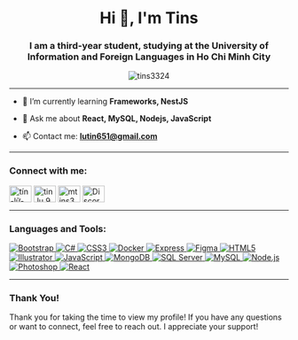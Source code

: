 <h1 align="center">Hi 👋, I'm Tins</h1>
<h3 align="center">I am a third-year student, studying at the University of Information and Foreign Languages in Ho Chi Minh City</h3>

<div align="center"> <img src="https://komarev.com/ghpvc/?username=tins3324&label=Profile%20views&color=0e75b6&style=flat" alt="tins3324" /> </div>

---

- 🌱 I’m currently learning **Frameworks, NestJS**

- 💬 Ask me about **React, MySQL, Nodejs, JavaScript**

- 📫 Contact me: **lutin651@gmail.com**

---

<h3 align="left">Connect with me:</h3>
<p align="left">
<a href="https://linkedin.com/in/tín-lữ-a37732322" target="blank"><img align="center" src="https://raw.githubusercontent.com/rahuldkjain/github-profile-readme-generator/master/src/images/icons/Social/linked-in-alt.svg" alt="tín-lữ-a37732322" height="30" width="40" /></a>
<a href="https://fb.com/tin.lu.9655" target="blank"><img align="center" src="https://raw.githubusercontent.com/rahuldkjain/github-profile-readme-generator/master/src/images/icons/Social/facebook.svg" alt="tin.lu.9655" height="30" width="40" /></a>
<a href="https://instagram.com/mtins33" target="blank"><img align="center" src="https://raw.githubusercontent.com/rahuldkjain/github-profile-readme-generator/master/src/images/icons/Social/instagram.svg" alt="mtins33" height="30" width="40" /></a>
<a href="https://discord.com/users/tins3324" target="blank">
  <img align="center" src="https://raw.githubusercontent.com/rahuldkjain/github-profile-readme-generator/master/src/images/icons/Social/discord.svg" alt="Discord" height="30" width="40" />
</a>
</p>

---

<h3 align="left">Languages and Tools:</h3>
<p align="left">
  <a href="https://getbootstrap.com" target="_blank" rel="noreferrer">
    <img src="https://img.shields.io/badge/Bootstrap-563D7C?style=flat-square&logo=bootstrap&logoColor=white" alt="Bootstrap"/>
  </a>
  <a href="https://www.w3schools.com/cs/" target="_blank" rel="noreferrer">
    <img src="https://img.shields.io/badge/C%23-239120?style=flat-square&logo=csharp&logoColor=white" alt="C#"/>
  </a>
  <a href="https://www.w3schools.com/css/" target="_blank" rel="noreferrer">
    <img src="https://img.shields.io/badge/CSS3-1572B6?style=flat-square&logo=css3&logoColor=white" alt="CSS3"/>
  </a>
  <a href="https://www.docker.com/" target="_blank" rel="noreferrer">
    <img src="https://img.shields.io/badge/Docker-2496ED?style=flat-square&logo=docker&logoColor=white" alt="Docker"/>
  </a>
  <a href="https://expressjs.com" target="_blank" rel="noreferrer">
    <img src="https://img.shields.io/badge/Express-000000?style=flat-square&logo=express&logoColor=white" alt="Express"/>
  </a>
  <a href="https://www.figma.com/" target="_blank" rel="noreferrer">
    <img src="https://img.shields.io/badge/Figma-F24E1E?style=flat-square&logo=figma&logoColor=white" alt="Figma"/>
  </a>
  <a href="https://www.w3.org/html/" target="_blank" rel="noreferrer">
    <img src="https://img.shields.io/badge/HTML5-E34F26?style=flat-square&logo=html5&logoColor=white" alt="HTML5"/>
  </a>
  <a href="https://www.adobe.com/in/products/illustrator.html" target="_blank" rel="noreferrer">
    <img src="https://img.shields.io/badge/Illustrator-FF9A00?style=flat-square&logo=adobeillustrator&logoColor=white" alt="Illustrator"/>
  </a>
  <a href="https://developer.mozilla.org/en-US/docs/Web/JavaScript" target="_blank" rel="noreferrer">
    <img src="https://img.shields.io/badge/JavaScript-F7DF1E?style=flat-square&logo=javascript&logoColor=black" alt="JavaScript"/>
  </a>
  <a href="https://www.mongodb.com/" target="_blank" rel="noreferrer">
    <img src="https://img.shields.io/badge/MongoDB-47A248?style=flat-square&logo=mongodb&logoColor=white" alt="MongoDB"/>
  </a>
  <a href="https://www.microsoft.com/en-us/sql-server" target="_blank" rel="noreferrer">
    <img src="https://img.shields.io/badge/SQL%20Server-CC2927?style=flat-square&logo=microsoftsqlserver&logoColor=white" alt="SQL Server"/>
  </a>
  <a href="https://www.mysql.com/" target="_blank" rel="noreferrer">
    <img src="https://img.shields.io/badge/MySQL-4479A1?style=flat-square&logo=mysql&logoColor=white" alt="MySQL"/>
  </a>
  <a href="https://nodejs.org" target="_blank" rel="noreferrer">
    <img src="https://img.shields.io/badge/Node.js-339933?style=flat-square&logo=nodedotjs&logoColor=white" alt="Node.js"/>
  </a>
  <a href="https://www.photoshop.com/en" target="_blank" rel="noreferrer">
    <img src="https://img.shields.io/badge/Photoshop-31A8FF?style=flat-square&logo=adobephotoshop&logoColor=white" alt="Photoshop"/>
  </a>
  <a href="https://reactjs.org/" target="_blank" rel="noreferrer">
    <img src="https://img.shields.io/badge/React-61DAFB?style=flat-square&logo=react&logoColor=black" alt="React"/>
  </a>
</p>

---

<h3 align="left">Thank You!</h3>
<p align="left">Thank you for taking the time to view my profile! If you have any questions or want to connect, feel free to reach out. I appreciate your support!</p>
